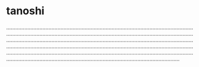 # tanoshi

...............................................................................................................................................................................................................................................................................................................................................................................................................................................................................................................................................................................................................................................................................................................................................................